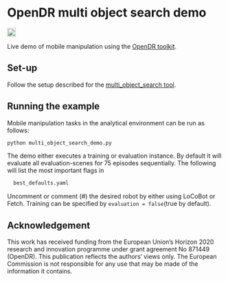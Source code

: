 # OpenDR multi object search demo
<div align="left">
  <a href="https://opensource.org/licenses/Apache-2.0">
    <img src="https://img.shields.io/badge/License-Apache%202.0-blue.svg" height="20">
  </a>
</div>

Live demo of mobile manipulation using the [OpenDR toolkit](https://opendr.eu).


## Set-up
Follow the setup described for the [multi_object_search tool](/docs/reference/multi_object_search.md). 

## Running the example
Mobile manipulation tasks in the analytical environment can be run as follows:
```bash
python multi_object_search_demo.py
```

The demo either executes a training or evaluation instance. By default it will evaluate all evaluation-scenes for 75 episodes sequentially.
The following will list the most important flags in 
```bash
  best_defaults.yaml
```
Uncomment or comment (#) the desired robot by either using LoCoBot or Fetch. Training can be specified by `evaluation = false`(true by default).

## Acknowledgement
This work has received funding from the European Union’s Horizon 2020 research and innovation programme under grant agreement No 871449 (OpenDR). This publication reflects the authors’ views only. The European Commission is not responsible for any use that may be made of the information it contains.
